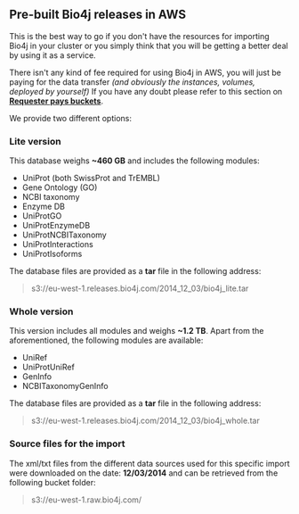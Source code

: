 ## Pre-built Bio4j releases in AWS

This is the best way to go if you don't have the resources for importing Bio4j in your cluster or you simply think that you will be getting a better deal by using it as a service.

There isn't any kind of fee required for using Bio4j in AWS, you will just be paying for the data transfer _(and obviously the instances, volumes, deployed by yourself)_
If you have any doubt please refer to this section on **[Requester pays buckets](http://docs.aws.amazon.com/AmazonS3/latest/dev/RequesterPaysBuckets.html)**.

We provide two different options:

### Lite version

This database weighs **~460 GB** and includes the following modules:

- UniProt (both SwissProt and TrEMBL) 
- Gene Ontology (GO)
- NCBI taxonomy
- Enzyme DB
- UniProtGO
- UniProtEnzymeDB
- UniProtNCBITaxonomy
- UniProtInteractions
- UniProtIsoforms

The database files are provided as a **tar** file in the following address:

> s3://eu-west-1.releases.bio4j.com/2014_12_03/bio4j_lite.tar

### Whole version

This version includes all modules and weighs **~1.2 TB**. Apart from the aforementioned, the following modules are available:

- UniRef
- UniProtUniRef
- GenInfo
- NCBITaxonomyGenInfo

The database files are provided as a **tar** file in the following address:

> s3://eu-west-1.releases.bio4j.com/2014_12_03/bio4j_whole.tar

### Source files for the import

The xml/txt files from the different data sources used for this specific import were downloaded on the date: **12/03/2014** and can be retrieved from the following bucket folder:

> s3://eu-west-1.raw.bio4j.com/
